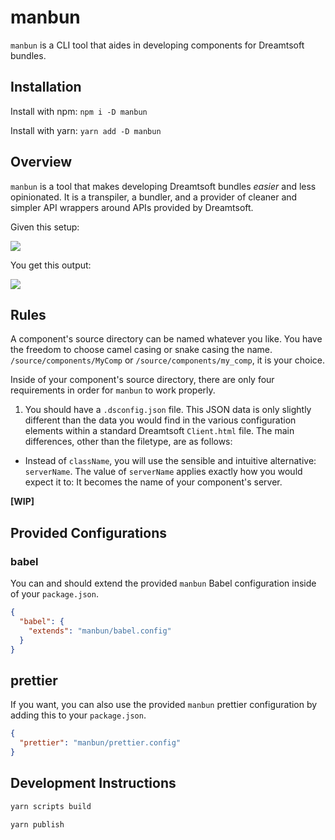 # manbun

`manbun` is a CLI tool that aides in developing components for Dreamtsoft bundles.

## Installation

Install with npm: `npm i -D manbun`

Install with yarn: `yarn add -D manbun`

## Overview

`manbun` is a tool that makes developing Dreamtsoft bundles _easier_ and less opinionated. It is a transpiler, a bundler, and a provider of cleaner and simpler API wrappers around APIs provided by Dreamtsoft.

Given this setup:

![](https://i.imgur.com/IOMlrrE.png)

You get this output:

![](https://i.imgur.com/4UPiD5C.png)

## Rules

A component's source directory can be named whatever you like. You have the freedom to choose camel casing or snake casing the name. `/source/components/MyComp` or `/source/components/my_comp`, it is your choice.

Inside of your component's source directory, there are only four requirements in order for `manbun` to work properly.

1. You should have a `.dsconfig.json` file. This JSON data is only slightly different than the data you would find in the various configuration elements within a standard Dreamtsoft `Client.html` file. The main differences, other than the filetype, are as follows:

- Instead of `className`, you will use the sensible and intuitive alternative: `serverName`. The value of `serverName` applies exactly how you would expect it to: It becomes the name of your component's server.

**[WIP]**

## Provided Configurations

### babel

You can and should extend the provided `manbun` Babel configuration inside of your `package.json`.

```json
{
  "babel": {
    "extends": "manbun/babel.config"
  }
}
```

## prettier

If you want, you can also use the provided `manbun` prettier configuration by adding this to your
`package.json`.

```json
{
  "prettier": "manbun/prettier.config"
}
```

## Development Instructions

```sh
yarn scripts build
```

```sh
yarn publish
```
